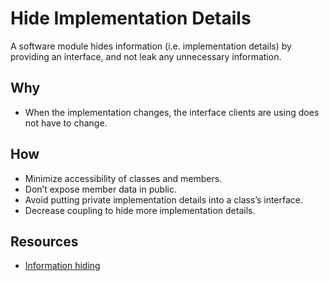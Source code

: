 # Hide Implementation Details

A software module hides information (i.e. implementation details) by providing
an interface, and not leak any unnecessary information.

## Why

- When the implementation changes, the interface clients are using does not have
  to change.

## How

- Minimize accessibility of classes and members.
- Don’t expose member data in public.
- Avoid putting private implementation details into a class’s interface.
- Decrease coupling to hide more implementation details.

## Resources

- [Information hiding](https://en.wikipedia.org/wiki/Information_hiding)